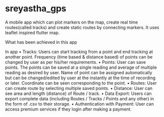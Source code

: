 
# sreyastha_gps

A mobile app which can plot markers on the map, create real time routes(called tracks) and create static routes by connecting markers. It uses leaflet inspired flutter map.


What has been achieved in this app

In app
• Tracks: Users can start tracking from a point and end tracking at another point. Frequency (time based & distance based) of points can be changed by user as per his/her requirements.
• Points: User can save points. The points can be saved at a single reading and average of multiple reading as desired by user. Name of point can be assigned automatically but can be changed/edited by user at the instantly at the time of recording or later. Coordinate can be seen corresponding to the point.
• Routes: User can create route by selecting multiple saved points.
• Distance: User can see area and length (distance) of Route / track.
• Data Export: Users can export complete data (including Routes / Tracks / Points and any other) in the form of .csv to their storage.
• Authentication with Payment: User can access premium services if they login after making a payment.